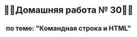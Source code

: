 <h1 align="center">&#128104&#8205&#128187Домашняя работа № 30&#128104&#8205&#128187</h1>
<h2 align="center">по теме: "Командная строка и HTML"</h2>
